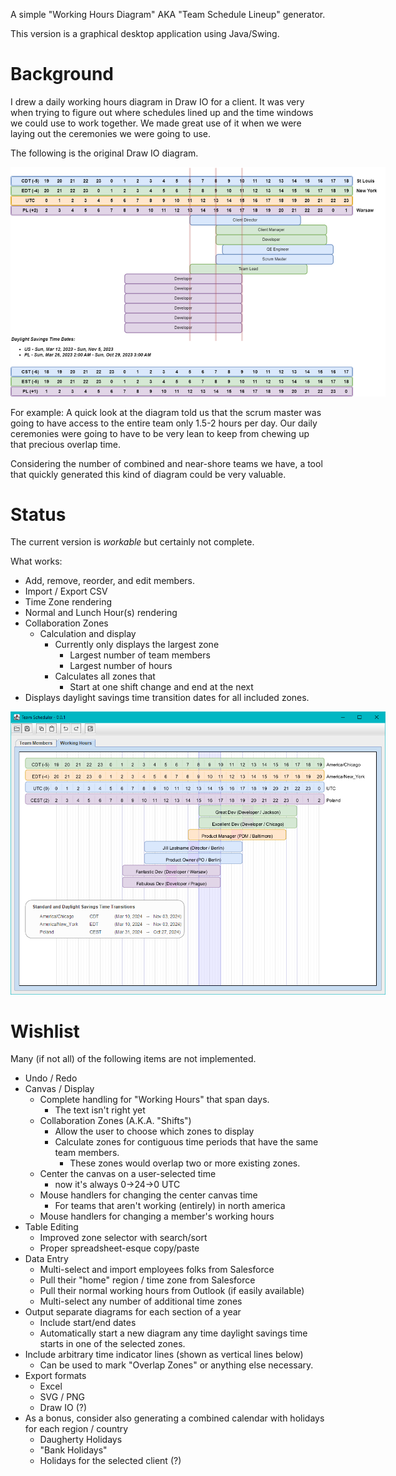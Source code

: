 A simple "Working Hours Diagram" AKA "Team Schedule Lineup" generator.

This version is a graphical desktop application using Java/Swing. 

# Background
I drew a daily working hours diagram in Draw IO for a client.
It was very when trying to figure out where schedules lined up and the time windows we 
could use to work together. We made great use of it when we were laying out the ceremonies 
we were going to use.

The following is the original Draw IO diagram.
<div style="width:600px">

![Working_Hours_no_names.drawio.png](docs/Working_Hours_no_names.drawio.png)
</div>


For example: A quick look at the diagram told us that the scrum master was going to have
access to the entire team only 1.5-2 hours per day. Our daily ceremonies were going to
have to be very lean to keep from chewing up that precious overlap time.

Considering the number of combined and near-shore teams we have, a tool that quickly 
generated this kind of diagram could be very valuable.

# Status
The current version is _workable_ but certainly not complete.

What works:

* Add, remove, reorder, and edit members.
* Import / Export CSV
* Time Zone rendering
* Normal and Lunch Hour(s) rendering
* Collaboration Zones
  * Calculation and display
    * Currently only displays the largest zone
      * Largest number of team members
      * Largest number of hours
    * Calculates all zones that
      * Start at one shift change and end at the next
* Displays daylight savings time transition dates for all included zones. 

<div style="width:600px">

![swing_working_hours_0-0-1](docs/swing_working_hours_0-0-1.png)
</div>

# Wishlist
Many (if not all) of the following items are not implemented.

* Undo / Redo
* Canvas / Display
  * Complete handling for "Working Hours" that span days.
    * The text isn't right yet
  * Collaboration Zones (A.K.A. "Shifts")
    * Allow the user to choose which zones to display
    * Calculate zones for contiguous time periods that have the same team members.
      * These zones would overlap two or more existing zones. 
  * Center the canvas on a user-selected time
    * now it's always 0->24->0 UTC
  * Mouse handlers for changing the center canvas time
    * For teams that aren't working (entirely) in north america
  * Mouse handlers for changing a member's working hours
* Table Editing
  * Improved zone selector with search/sort
  * Proper spreadsheet-esque copy/paste
* Data Entry
  * Multi-select and import employees folks from Salesforce
  * Pull their "home" region / time zone from Salesforce
  * Pull their normal working hours from Outlook (if easily available)
  * Multi-select any number of additional time zones
* Output separate diagrams for each section of a year
  * Include start/end dates
  * Automatically start a new diagram any time daylight savings time starts in one of the selected zones.
* Include arbitrary time indicator lines (shown as vertical lines below)
  * Can be used to mark "Overlap Zones" or anything else necessary.
* Export formats
  * Excel
  * SVG / PNG
  * Draw IO (?)
* As a bonus, consider also generating a combined calendar with holidays for each region / country
  * Daugherty Holidays
  * "Bank Holidays"
  * Holidays for the selected client (?)
